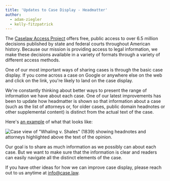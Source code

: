 ```yaml
---
title: 'Updates to Case Display - Headmatter'
author:
  - adam-ziegler
  - kelly-fitzpatrick
---
```

The [Caselaw Access Project](https://case.law/) offers free, public access to over 6.5 million decisions published by state and federal courts throughout American history. Because our mission is providing access to legal information, we make these decisions available in a variety of formats through a variety of different access methods. 

One of our most important ways of sharing cases is through the basic case display. If you come across a case on Google or anywhere else on the web and click on the link, you're likely to land on the case display. 

We're constantly thinking about better ways to present the range of information we have about each case. One of our latest improvements has been to update how headmatter is shown so that information about a case (such as the list of attorneys or, for older cases, public domain headnotes or other supplemental content) is distinct from the actual text of the case.

Here's [an example](https://cite.case.law/wend/20/673/2150302/) of what that looks like:

![Case view of "Whaling v. Shales" (1839) showing headnotes and attorneys highlighted above the text of the opinion.](https://lil-blog-media.s3.amazonaws.com/case-view.png)

Our goal is to share as much information as we possibly can about each case. But we want to make sure that the information is clear and readers can easily navigate all the distinct elements of the case.  

If you have other ideas for how we can improve case display, please reach out to us anytime at [info@case.law](mailto:info@case.law).
